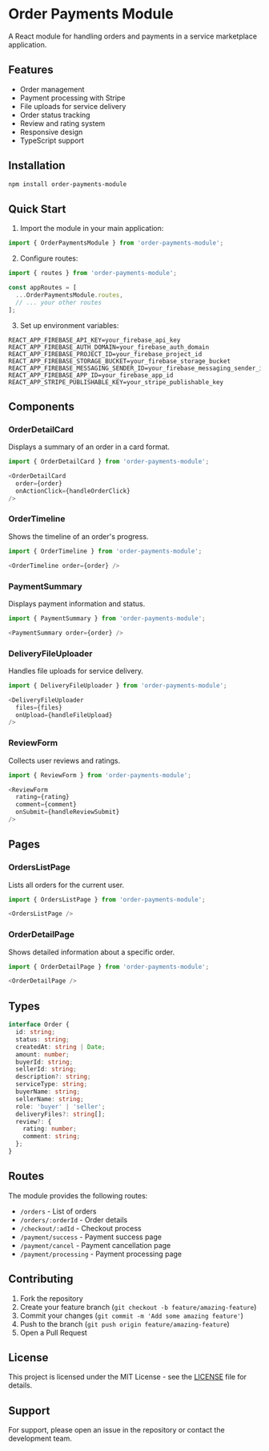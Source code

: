 # Order Payments Module

A React module for handling orders and payments in a service marketplace application.

## Features

- Order management
- Payment processing with Stripe
- File uploads for service delivery
- Order status tracking
- Review and rating system
- Responsive design
- TypeScript support

## Installation

```bash
npm install order-payments-module
```

## Quick Start

1. Import the module in your main application:

```typescript
import { OrderPaymentsModule } from 'order-payments-module';
```

2. Configure routes:

```typescript
import { routes } from 'order-payments-module';

const appRoutes = [
  ...OrderPaymentsModule.routes,
  // ... your other routes
];
```

3. Set up environment variables:

```env
REACT_APP_FIREBASE_API_KEY=your_firebase_api_key
REACT_APP_FIREBASE_AUTH_DOMAIN=your_firebase_auth_domain
REACT_APP_FIREBASE_PROJECT_ID=your_firebase_project_id
REACT_APP_FIREBASE_STORAGE_BUCKET=your_firebase_storage_bucket
REACT_APP_FIREBASE_MESSAGING_SENDER_ID=your_firebase_messaging_sender_id
REACT_APP_FIREBASE_APP_ID=your_firebase_app_id
REACT_APP_STRIPE_PUBLISHABLE_KEY=your_stripe_publishable_key
```

## Components

### OrderDetailCard
Displays a summary of an order in a card format.

```typescript
import { OrderDetailCard } from 'order-payments-module';

<OrderDetailCard
  order={order}
  onActionClick={handleOrderClick}
/>
```

### OrderTimeline
Shows the timeline of an order's progress.

```typescript
import { OrderTimeline } from 'order-payments-module';

<OrderTimeline order={order} />
```

### PaymentSummary
Displays payment information and status.

```typescript
import { PaymentSummary } from 'order-payments-module';

<PaymentSummary order={order} />
```

### DeliveryFileUploader
Handles file uploads for service delivery.

```typescript
import { DeliveryFileUploader } from 'order-payments-module';

<DeliveryFileUploader
  files={files}
  onUpload={handleFileUpload}
/>
```

### ReviewForm
Collects user reviews and ratings.

```typescript
import { ReviewForm } from 'order-payments-module';

<ReviewForm
  rating={rating}
  comment={comment}
  onSubmit={handleReviewSubmit}
/>
```

## Pages

### OrdersListPage
Lists all orders for the current user.

```typescript
import { OrdersListPage } from 'order-payments-module';

<OrdersListPage />
```

### OrderDetailPage
Shows detailed information about a specific order.

```typescript
import { OrderDetailPage } from 'order-payments-module';

<OrderDetailPage />
```

## Types

```typescript
interface Order {
  id: string;
  status: string;
  createdAt: string | Date;
  amount: number;
  buyerId: string;
  sellerId: string;
  description?: string;
  serviceType: string;
  buyerName: string;
  sellerName: string;
  role: 'buyer' | 'seller';
  deliveryFiles?: string[];
  review?: {
    rating: number;
    comment: string;
  };
}
```

## Routes

The module provides the following routes:

- `/orders` - List of orders
- `/orders/:orderId` - Order details
- `/checkout/:adId` - Checkout process
- `/payment/success` - Payment success page
- `/payment/cancel` - Payment cancellation page
- `/payment/processing` - Payment processing page

## Contributing

1. Fork the repository
2. Create your feature branch (`git checkout -b feature/amazing-feature`)
3. Commit your changes (`git commit -m 'Add some amazing feature'`)
4. Push to the branch (`git push origin feature/amazing-feature`)
5. Open a Pull Request

## License

This project is licensed under the MIT License - see the [LICENSE](LICENSE) file for details.

## Support

For support, please open an issue in the repository or contact the development team. 